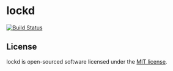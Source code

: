 # lockd

[![Build Status](https://travis-ci.org/Synapse791/lockd.svg?branch=master)](https://travis-ci.org/Synapse791/lockd)

## License

lockd is open-sourced software licensed under the [MIT license](http://opensource.org/licenses/MIT).
